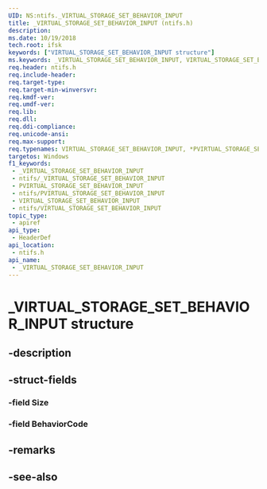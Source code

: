 ```yaml
---
UID: NS:ntifs._VIRTUAL_STORAGE_SET_BEHAVIOR_INPUT
title: _VIRTUAL_STORAGE_SET_BEHAVIOR_INPUT (ntifs.h)
description: 
ms.date: 10/19/2018
tech.root: ifsk
keywords: ["VIRTUAL_STORAGE_SET_BEHAVIOR_INPUT structure"]
ms.keywords: _VIRTUAL_STORAGE_SET_BEHAVIOR_INPUT, VIRTUAL_STORAGE_SET_BEHAVIOR_INPUT, *PVIRTUAL_STORAGE_SET_BEHAVIOR_INPUT,
req.header: ntifs.h
req.include-header: 
req.target-type: 
req.target-min-winversvr: 
req.kmdf-ver: 
req.umdf-ver: 
req.lib: 
req.dll: 
req.ddi-compliance: 
req.unicode-ansi: 
req.max-support: 
req.typenames: VIRTUAL_STORAGE_SET_BEHAVIOR_INPUT, *PVIRTUAL_STORAGE_SET_BEHAVIOR_INPUT
targetos: Windows
f1_keywords:
 - _VIRTUAL_STORAGE_SET_BEHAVIOR_INPUT
 - ntifs/_VIRTUAL_STORAGE_SET_BEHAVIOR_INPUT
 - PVIRTUAL_STORAGE_SET_BEHAVIOR_INPUT
 - ntifs/PVIRTUAL_STORAGE_SET_BEHAVIOR_INPUT
 - VIRTUAL_STORAGE_SET_BEHAVIOR_INPUT
 - ntifs/VIRTUAL_STORAGE_SET_BEHAVIOR_INPUT
topic_type:
 - apiref
api_type:
 - HeaderDef
api_location:
 - ntifs.h
api_name:
 - _VIRTUAL_STORAGE_SET_BEHAVIOR_INPUT
---
```


# _VIRTUAL_STORAGE_SET_BEHAVIOR_INPUT structure


## -description

## -struct-fields

### -field Size

### -field BehaviorCode

## -remarks

## -see-also

